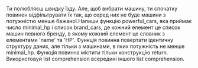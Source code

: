 Ти полюбляєш швидку їзду. Але, щоб вибрати машину, ти спочатку повинен відфільтрувати їх так,
що серед них не буде машини з потужністю менше бажаної.Напиши функцію powerful_cars, яка приймає число minimal_hp і 
список brand_cars, де кожний елемент це список машин певного бренду,
в якому кожний елемент це словник з елементами 'name' та 'HP'.
Функція повинна повертати ідентичну структуру даних, але тільки з машинами, в яких потужність не менше minimal_hp.
Функція повинна містити тільки конструкцію return. Використовуй list comprehension всередині іншого list comprehension.